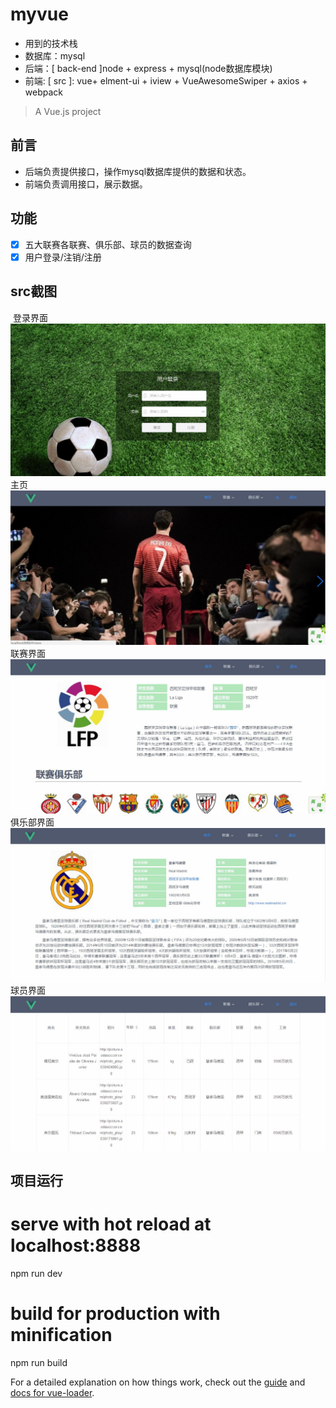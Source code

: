 # myvue #

- 用到的技术栈
- 数据库：mysql
- 后端：[ back-end ]node + express + mysql(node数据库模块)
- 前端: [ src ]: vue+ elment-ui + iview + VueAwesomeSwiper + axios + webpack

> A Vue.js project

## 前言 ##

- 后端负责提供接口，操作mysql数据库提供的数据和状态。
- 前端负责调用接口，展示数据。

## 功能 ##

- [x] 五大联赛各联赛、俱乐部、球员的数据查询
- [x] 用户登录/注销/注册

## src截图 
 登录界面</br>
![image](https://github.com/tanjinrong123/football-leagues/raw/master/src/assets/Screenshot/Login.jpg)
主页</br>
![image](https://github.com/tanjinrong123/football-leagues/raw/master/src/assets/Screenshot/Home.jpg)
联赛界面</br>
![image](https://github.com/tanjinrong123/football-leagues/raw/master/src/assets/Screenshot/League.jpg)
俱乐部界面</br>
![image](https://github.com/tanjinrong123/football-leagues/raw/master/src/assets/Screenshot/Club.jpg)
球员界面</br>
![image](https://github.com/tanjinrong123/football-leagues/raw/master/src/assets/Screenshot/Player.jpg)

## 项目运行 ##
# serve with hot reload at localhost:8888
npm run dev

# build for production with minification
npm run build


For a detailed explanation on how things work, check out the [guide](http://vuejs-templates.github.io/webpack/) and [docs for vue-loader](http://vuejs.github.io/vue-loader).
